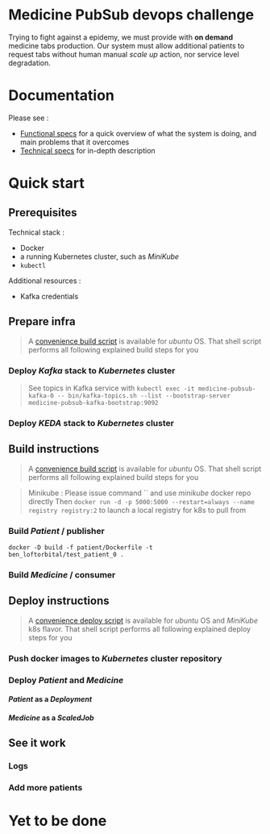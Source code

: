 # Medicine PubSub devops challenge

Trying to fight against a epidemy, we must provide with **on demand** medicine tabs production.
Our system must allow additional patients to request tabs without human manual *scale up* action, nor service level degradation.

# Documentation
Please see :
- [Functional specs](WORK_SUMMARY.md) for a quick overview of what the system is doing, and main problems that it overcomes
- [Technical specs](documentation/README.md) for in-depth description 

# Quick start
## Prerequisites
Technical stack :
- Docker
- a running Kubernetes cluster, such as *MiniKube*
- `kubectl` 

Additional resources :
- Kafka credentials

## Prepare infra
> A [convenience build script](make_infra.sh) is available for *ubuntu* OS. That shell script performs all following explained build steps for you
> 
### Deploy *Kafka* stack to *Kubernetes* cluster
> See topics in Kafka service with `kubectl exec -it medicine-pubsub-kafka-0 -- bin/kafka-topics.sh --list --bootstrap-server medicine-pubsub-kafka-bootstrap:9092`

### Deploy *KEDA* stack to *Kubernetes* cluster

## Build instructions
> A [convenience build script](make_build.sh) is available for *ubuntu* OS. That shell script performs all following explained build steps for you

> Minikube : Please issue command `` and use *minikube* docker repo directly
> Then `docker run -d -p 5000:5000 --restart=always --name registry registry:2` to launch a local registry for k8s to pull from

### Build *Patient* / publisher
`docker -D build -f patient/Dockerfile -t ben_loftorbital/test_patient_0 .`

### Build *Medicine* / consumer

## Deploy instructions
> A [convenience deploy script](make_deploy.sh) is available for *ubuntu* OS and *MiniKube* k8s flavor. That shell script performs all following explained deploy steps for you

### Push docker images to *Kubernetes* cluster repository
### Deploy *Patient* and *Medicine*
#### *Patient* as a *Deployment*
#### *Medicine* as a *ScaledJob*

## See it work
### Logs
### Add more patients

# Yet to be done
